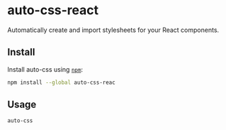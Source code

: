# auto-css-react

Automatically create and import stylesheets for your React components.

## Install

Install auto-css using [`npm`](https://www.npmjs.com/):

```bash
npm install --global auto-css-reac
```

## Usage

```bash
auto-css
```
